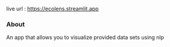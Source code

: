 live url : https://ecolens.streamlit.app


### About
An app that allows you to visualize provided data sets using nlp
